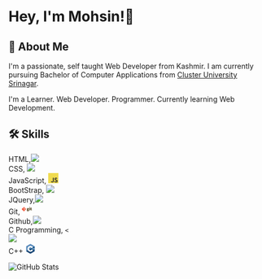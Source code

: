 
# Hey, I'm Mohsin!👋





## 🚀 About Me
I'm a passionate, self taught Web Developer from Kashmir. I am currently pursuing Bachelor of Computer Applications from [Cluster University Srinagar](https://www.cusrinagar.edu.in/).

I'm a Learner. Web Developer. Programmer.
Currently learning Web Development. 



## 🛠 Skills

HTML,<code><img height="20" src="https://www.freepnglogos.com/uploads/html5-logo-png/html5-logo-html-logo-0.png"></code></br>
CSS, <code><img height ="20" src="https://www.freepnglogos.com/uploads/html5-logo-png/html5-logo-css-logo-png-transparent-svg-vector-bie-supply-9.png"></code></br>
JavaScript, <code><img height="20" src="https://raw.githubusercontent.com/github/explore/80688e429a7d4ef2fca1e82350fe8e3517d3494d/topics/javascript/javascript.png"></code></br>
BootStrap, <code><img height="20" src="https://p.kindpng.com/picc/s/27-278320_bootstrap-logo-logo-png-bootstrap-logo-transparent-png.png"></code></br>
JQuery,<code><img height="20" src="https://p.kindpng.com/picc/s/444-4449992_circle-etsy-icon-hd-png-download.png"></code> </br>
Git, <code><img height="20" src="https://raw.githubusercontent.com/github/explore/80688e429a7d4ef2fca1e82350fe8e3517d3494d/topics/git/git.png"></code></br>
Github,<code><img height="20" src="https://p.kindpng.com/picc/s/181-1817010_github-github-icon-hd-png-download.png"></code> </br>
C Programming, <code>< <img height="20" src="https://p.kindpng.com/picc/s/355-3559027_c-programming-language-logo-clipart-png-download-c.png"></code></br>
C++ <code><img height="20" src="https://raw.githubusercontent.com/github/explore/80688e429a7d4ef2fca1e82350fe8e3517d3494d/topics/cpp/cpp.png"></code></br>




![GitHub Stats](https://github-readme-stats.vercel.app/api?username=MohsinFarooq&theme=radical)
